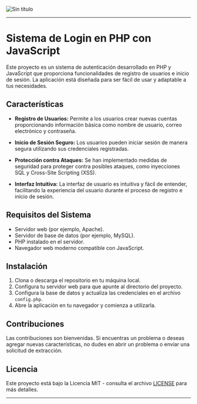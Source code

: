 ![Sin título](https://github.com/RonaldRodriguez23/loginphp/assets/120991795/a3c2aac2-0e7f-4834-9a87-233cdc92b9ed)



---

# Sistema de Login en PHP con JavaScript

Este proyecto es un sistema de autenticación desarrollado en PHP y JavaScript que proporciona funcionalidades de registro de usuarios e inicio de sesión. La aplicación está diseñada para ser fácil de usar y adaptable a tus necesidades.

## Características

- **Registro de Usuarios:** Permite a los usuarios crear nuevas cuentas proporcionando información básica como nombre de usuario, correo electrónico y contraseña.

- **Inicio de Sesión Seguro:** Los usuarios pueden iniciar sesión de manera segura utilizando sus credenciales registradas.

- **Protección contra Ataques:** Se han implementado medidas de seguridad para proteger contra posibles ataques, como inyecciones SQL y Cross-Site Scripting (XSS).

- **Interfaz Intuitiva:** La interfaz de usuario es intuitiva y fácil de entender, facilitando la experiencia del usuario durante el proceso de registro e inicio de sesión.

## Requisitos del Sistema

- Servidor web (por ejemplo, Apache).
- Servidor de base de datos (por ejemplo, MySQL).
- PHP instalado en el servidor.
- Navegador web moderno compatible con JavaScript.

## Instalación

1. Clona o descarga el repositorio en tu máquina local.
2. Configura tu servidor web para que apunte al directorio del proyecto.
3. Configura la base de datos y actualiza las credenciales en el archivo `config.php`.
4. Abre la aplicación en tu navegador y comienza a utilizarla.

## Contribuciones

Las contribuciones son bienvenidas. Si encuentras un problema o deseas agregar nuevas características, no dudes en abrir un problema o enviar una solicitud de extracción.

## Licencia

Este proyecto está bajo la Licencia MIT - consulta el archivo [LICENSE](LICENSE) para más detalles.

---


